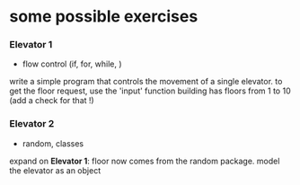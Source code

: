 # some possible exercises

### Elevator 1  
- flow control (if, for, while, )

write a simple program that controls the movement of a single elevator.
to get the floor request, use the 'input' function
building has floors from 1 to 10 (add a check for that !)

### Elevator 2
- random, classes

expand on **Elevator 1**: floor now comes from the random package. model the elevator as an object
